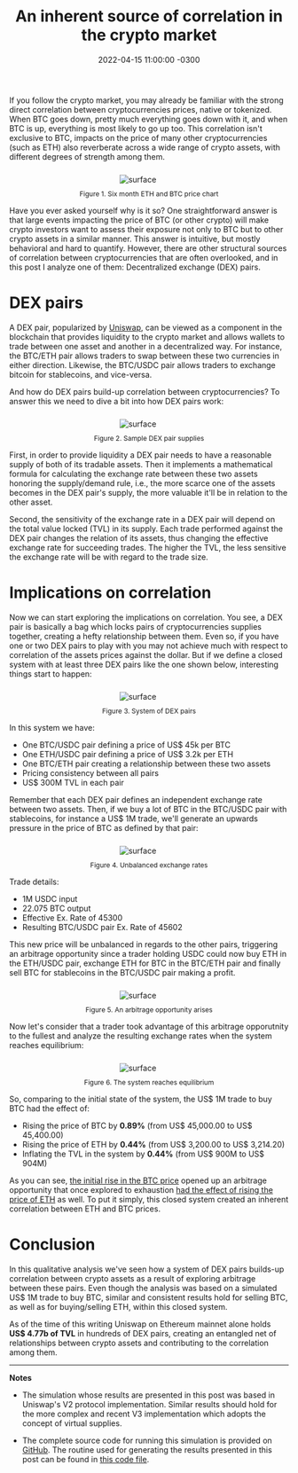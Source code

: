 ﻿---
layout: post
title: "An inherent source of correlation in the crypto market"
date: 2022-04-15 11:00:00 -0300
tags: crypto finance statistical-computing
---

If you follow the crypto market, you may already be familiar with the strong direct correlation between cryptocurrencies prices, native or tokenized. When BTC goes down, pretty much everything goes down with it, and when BTC is up, everything is most likely to go up too. This correlation isn't exclusive to BTC, impacts on the price of many other cryptocurrencies (such as ETH) also reverberate across a wide range of crypto assets, with different degrees of strength among them.

<p align="center">
  <img style="max-width: 100%; max-height: 480px; margin: 10px 0 10px -40px" src="{{ site.baseurl }}/images/p30/btc-eth-6month.png" alt="surface"/>
  <br><label style="font-size: 12px;">Figure 1. Six month ETH and BTC price chart</label>
</p>

Have you ever asked yourself why is it so? One straightforward answer is that large events impacting the price of BTC (or other crypto) will make crypto investors want to assess their exposure not only to BTC but to other crypto assets in a similar manner. This answer is intuitive, but mostly behavioral and hard to quantify. However, there are other structural sources of correlation between cryptocurrencies that are often overlooked, and in this post I analyze one of them: Decentralized exchange (DEX) pairs.

DEX pairs
============

A DEX pair, popularized by [Uniswap](https://uniswap.org/), can be viewed as a component in the blockchain that provides liquidity to the crypto market and allows wallets to trade between one asset and another in a decentralized way. For instance, the BTC/ETH pair allows traders to swap between these two currencies in either direction. Likewise, the BTC/USDC pair allows traders to exchange bitcoin for stablecoins, and vice-versa.

And how do DEX pairs build-up correlation between cryptocurrencies? To answer this we need to dive a bit into how DEX pairs work:

<p align="center">
  <img style="max-width: 100%; max-height: 300px; margin: 10px 0 10px -40px" src="{{ site.baseurl }}/images/p30/dex-pair-supplies.png" alt="surface"/>
  <br><label style="font-size: 12px;">Figure 2. Sample DEX pair supplies</label>
</p>

First, in order to provide liquidity a DEX pair needs to have a reasonable supply of both of its tradable assets. Then it implements a mathematical formula for calculating the exchange rate between these two assets honoring the supply/demand rule, i.e., the more scarce one of the assets becomes in the DEX pair's supply, the more valuable it'll be in relation to the other asset.

Second, the sensitivity of the exchange rate in a DEX pair will depend on the total value locked (TVL) in its supply. Each trade performed against the DEX pair changes the relation of its assets, thus changing the effective exchange rate for succeeding trades. The higher the TVL, the less sensitive the exchange rate will be with regard to the trade size.

Implications on correlation
============

Now we can start exploring the implications on correlation. You see, a DEX pair is basically a bag which locks pairs of cryptocurrencies supplies together, creating a hefty relationship between them. Even so, if you have one or two DEX pairs to play with you may not achieve much with respect to correlation of the assets prices against the dollar. But if we define a closed system with at least three DEX pairs like the one shown below, interesting things start to happen:

<p align="center">
  <img style="max-width: 100%; max-height: 280px; margin: 10px 0 10px -40px" src="{{ site.baseurl }}/images/p30/3-pairs-system.png" alt="surface"/>
  <br><label style="font-size: 12px;">Figure 3. System of DEX pairs</label>
</p>

In this system we have:
* One BTC/USDC pair defining a price of US$ 45k per BTC
* One ETH/USDC pair defining a price of US$ 3.2k per ETH
* One BTC/ETH pair creating a relationship between these two assets
* Pricing consistency between all pairs
* US$ 300M TVL in each pair

Remember that each DEX pair defines an independent exchange rate between two assets. Then, if we buy a lot of BTC in the BTC/USDC pair with stablecoins, for instance a US$ 1M trade, we'll generate an upwards pressure in the price of BTC as defined by that pair:

<p align="center">
  <img style="max-width: 100%; max-height: 280px; margin: 10px 0 10px -40px" src="{{ site.baseurl }}/images/p30/3-pairs-system-unbalanced.png" alt="surface"/>
  <br><label style="font-size: 12px;">Figure 4. Unbalanced exchange rates</label>
</p>

Trade details:
* 1M USDC input
* 22.075 BTC output
* Effective Ex. Rate of 45300
* Resulting BTC/USDC pair Ex. Rate of 45602

This new price will be unbalanced in regards to the other pairs, triggering an arbitrage opportunity since a trader holding USDC could now buy ETH in the ETH/USDC pair, exchange ETH for BTC in the BTC/ETH pair and finally sell BTC for stablecoins in the BTC/USDC pair making a profit.

<p align="center">
  <img style="max-width: 100%; max-height: 280px; margin: 10px 0 10px -40px" src="{{ site.baseurl }}/images/p30/arbitrage-opportunity.png" alt="surface"/>
  <br><label style="font-size: 12px;">Figure 5. An arbitrage opportunity arises</label>
</p>

Now let's consider that a trader took advantage of this arbitrage opporutnity to the fullest and analyze the resulting exchange rates when the system reaches equilibrium:

<p align="center">
  <img style="max-width: 100%; max-height: 280px; margin: 10px 0 10px -40px" src="{{ site.baseurl }}/images/p30/3-pairs-system-equilibrium.png" alt="surface"/>
  <br><label style="font-size: 12px;">Figure 6. The system reaches equilibrium</label>
</p>

So, comparing to the initial state of the system, the US$ 1M trade to buy BTC had the effect of:
* Rising the price of BTC by <b>0.89%</b> (from US$ 45,000.00 to US$ 45,400.00)
* Rising the price of ETH by <b>0.44%</b> (from US$ 3,200.00 to US$ 3,214.20)
* Inflating the TVL in the system by <b>0.44%</b> (from US$ 900M to US$ 904M)

As you can see, <u>the initial rise in the BTC price</u> opened up an arbitrage opportunity that once explored to exhaustion <u>had the effect of rising the price of ETH</u> as well. To put it simply, this closed system created an inherent correlation between ETH and BTC prices.


Conclusion
============

In this qualitative analysis we've seen how a system of DEX pairs builds-up correlation between crypto assets as a result of exploring arbitrage between these pairs. Even though the analysis was based on a simulated US$ 1M trade to buy BTC, similar and consistent results hold for selling BTC, as well as for buying/selling ETH, within this closed system.

As of the time of this writing Uniswap on Ethereum mainnet alone holds <b>US$ 4.77b of TVL</b> in hundreds of DEX pairs, creating an entangled net of relationships between crypto assets and contributing to the correlation among them.

---

<b>Notes</b>

* The simulation whose results are presented in this post was based in Uniswap's V2 protocol implementation. Similar results should hold for the more complex and recent V3 implementation which adopts the concept of virtual supplies.

* The complete source code for running this simulation is provided on [GitHub](https://github.com/TCGV/CryptoCorrelation). The routine used for generating the results presented in this post can be found in [this code file](https://github.com/TCGV/CryptoCorrelation/blob/0f23b80e677489ca4997cb2b45a0b8114f1c7fb9/Tcgv.CryptoCorrelation.App/Program.cs).